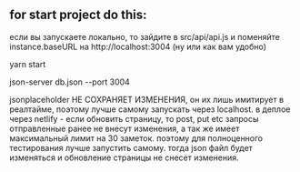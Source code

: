 ## for start project do this:

если вы запускаете локально, то зайдите в src/api/api.js и поменяйте instance.baseURL на http://localhost:3004 (ну или как вам удобно)

yarn start

json-server db.json --port 3004

jsonplaceholder НЕ СОХРАНЯЕТ ИЗМЕНЕНИЯ, он их лишь имитирует в реалтайме, поэтому лучше самому запускать через localhost. в деплое через netlify - если обновить страницу, то post, put etc запросы отправленные ранее не внесут изменения, а так же имеет максимальный лимит на 30 заметок. поэтому для полноценного тестирования лучше запустить самому. тогда json файл будет изменяться и обновление страницы не снесет изменения.

